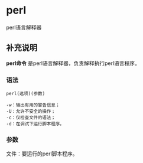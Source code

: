 perl
===

perl语言解释器

## 补充说明

**perl命令** 是perl语言解释器，负责解释执行perl语言程序。

### 语法  

```
perl(选项)(参数)
```

  

```
-w：输出有用的警告信息；
-U：允许不安全的操作；
-c：仅检查文件的语法；
-d：在调试下运行脚本程序。
```

### 参数  

文件：要运行的perl脚本程序。


